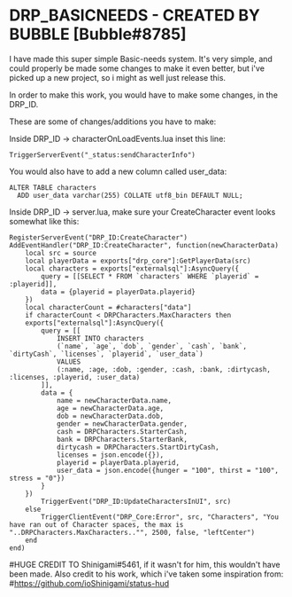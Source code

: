 # DRP_BASICNEEDS - CREATED BY BUBBLE [Bubble#8785]

I have made this super simple Basic-needs system. It's very simple, and could properly be made some changes to make it even better, but i've picked up a new project, so i might as well just release this.

In order to make this work, you would have to make some changes, in the DRP_ID.

These are some of changes/additions you have to make:

Inside DRP_ID -> characterOnLoadEvents.lua inset this line:
```
TriggerServerEvent("_status:sendCharacterInfo")

``` 
You would also have to add a new column called user_data:
```
ALTER TABLE characters
  ADD user_data varchar(255) COLLATE utf8_bin DEFAULT NULL;
```

Inside DRP_ID -> server.lua, make sure your CreateCharacter event looks somewhat like this:
```
RegisterServerEvent("DRP_ID:CreateCharacter")
AddEventHandler("DRP_ID:CreateCharacter", function(newCharacterData)
	local src = source
	local playerData = exports["drp_core"]:GetPlayerData(src)
	local characters = exports["externalsql"]:AsyncQuery({
		query = [[SELECT * FROM `characters` WHERE `playerid` = :playerid]],
		data = {playerid = playerData.playerid}
	})
	local characterCount = #characters["data"]
	if characterCount < DRPCharacters.MaxCharacters then
	exports["externalsql"]:AsyncQuery({
		query = [[
			INSERT INTO characters
			(`name`, `age`, `dob`, `gender`, `cash`, `bank`, `dirtyCash`, `licenses`, `playerid`, `user_data`)
			VALUES
			(:name, :age, :dob, :gender, :cash, :bank, :dirtycash, :licenses, :playerid, :user_data)
		]],
		data = {
			name = newCharacterData.name,
			age = newCharacterData.age,
			dob = newCharacterData.dob,
			gender = newCharacterData.gender,
			cash = DRPCharacters.StarterCash,
			bank = DRPCharacters.StarterBank,
			dirtycash = DRPCharacters.StartDirtyCash,				
			licenses = json.encode({}),
			playerid = playerData.playerid,
			user_data = json.encode({hunger = "100", thirst = "100", stress = "0"})
		}
	})
		TriggerEvent("DRP_ID:UpdateCharactersInUI", src)
	else
		TriggerClientEvent("DRP_Core:Error", src, "Characters", "You have ran out of Character spaces, the max is "..DRPCharacters.MaxCharacters.."", 2500, false, "leftCenter")
	end
end)
```

#HUGE CREDIT TO Shinigami#5461, if it wasn't for him, this wouldn't have been made. Also credit to his work, which i've taken some inspiration from: #https://github.com/ioShinigami/status-hud
